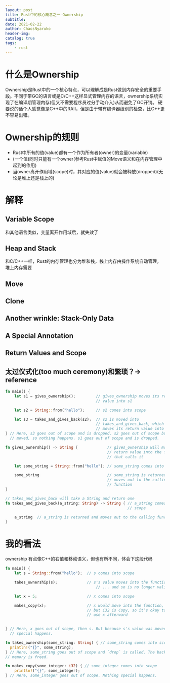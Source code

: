 ```yaml
---
layout: post
title: Rust中的核心概念之一-Ownership
subtitle: 
date: 2021-02-22
author: ChaosNyaruko
header-img: 
catalog: true
tags:
    - rust
---
```


# 什么是Ownership
Ownership是Rust中的一个核心特点，可以理解成是Rust做到内存安全的重要手段。不同于带GC的语言或是C/C++这样显式管理内存的语言，ownership系统实现了在编译期管理内存(但又不需要程序员过分手动介入)从而避免了GC开销。
硬要说的话个人感觉像是C++中的RAII，但是由于带有编译器级别的检查，比C++更不容易出错。

# Ownership的规则
- Rust中所有的值(value)都有一个作为所有者(owner)的变量(variable) 
- (一个值)同时只能有一个owner(参考Rust中赋值的Move语义和在内存管理中起到的作用)
- 当owner离开作用域(scope)时，其对应的值(value)就会被释放(dropped)(无论是堆上还是栈上的)

# 解释
## Variable Scope
和其他语言类似，变量离开作用域后，就失效了
## Heap and Stack
和C/C++一样，Rust的内存管理也分为堆和栈，栈上内存由操作系统自动管理，堆上内存需要
## Move
## Clone
## Another wrinkle: Stack-Only Data
## A Special Annotation
## Return Values and Scope
## 太过仪式化(too much ceremony)和繁琐？-> reference
```Rust
fn main() {
    let s1 = gives_ownership();         // gives_ownership moves its return
                                        // value into s1

    let s2 = String::from("hello");     // s2 comes into scope

    let s3 = takes_and_gives_back(s2);  // s2 is moved into
                                        // takes_and_gives_back, which also
                                        // moves its return value into s3
} // Here, s3 goes out of scope and is dropped. s2 goes out of scope but was
  // moved, so nothing happens. s1 goes out of scope and is dropped.

fn gives_ownership() -> String {             // gives_ownership will move its
                                             // return value into the function
                                             // that calls it

    let some_string = String::from("hello"); // some_string comes into scope

    some_string                              // some_string is returned and
                                             // moves out to the calling
                                             // function
}

// takes_and_gives_back will take a String and return one
fn takes_and_gives_back(a_string: String) -> String { // a_string comes into
                                                      // scope

    a_string  // a_string is returned and moves out to the calling function
}
```

# 我的看法
ownership 有点像C++的右值和移动语义，但也有所不同，体会下这段代码
```Rust
fn main() {
    let s = String::from("hello");  // s comes into scope

    takes_ownership(s);             // s's value moves into the function...
                                        // ... and so is no longer valid here

    let x = 5;                      // x comes into scope

    makes_copy(x);                  // x would move into the function,
                                    // but i32 is Copy, so it’s okay to still
                                    // use x afterward

                                                                                                                            
} // Here, x goes out of scope, then s. But because s's value was moved, nothing
  // special happens.

fn takes_ownership(some_string: String) { // some_string comes into scope
  println!("{}", some_string);
} // Here, some_string goes out of scope and `drop` is called. The backing
// memory is freed.

fn makes_copy(some_integer: i32) { // some_integer comes into scope
    println!("{}", some_integer);
} // Here, some_integer goes out of scope. Nothing special happens.

```
